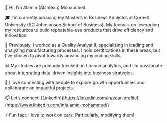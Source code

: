 👋 Hi, I’m Alamin (Alamean) Mohammed


🎓 I’m currently pursuing my Master’s in Business Analytics at Cornell University (SC Johnsonson School of Business). My focus is on leveraging my resources to build repeatable-use products that drive efficiency and innovation.


💼 Previously, I worked as a Quality Analyst II, specializing in leading and analyzing manufacturing processes. I hold certifications in these areas, but I've chosen to pivot towards advancing my coding skills.


📊 My studies are primarily focused on finance analytics, and I’m passionate about integrating data-driven insights into business strategies.


🤝 I love connecting with people to explore growth opportunities and collaborate on impactful projects.


📫 Let’s connect: [LinkedIn]([https://linkedin.com/in/your-profile](https://www.linkedin.com/in/alamin-mohammed/)


⚡ Fun fact: I love to work on cars. Particularly, modifying them!
